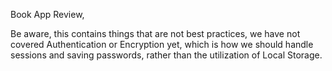 Book App Review,

Be aware, this contains things that are not best practices, we have not covered Authentication or Encryption yet, which is how we should handle sessions and saving passwords, rather than the utilization of Local Storage.
